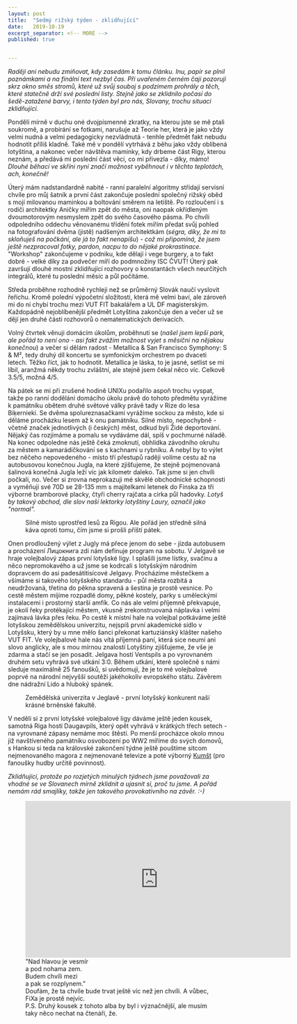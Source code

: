 ```yaml
---
layout: post
title:  "Sedmý rižský týden - zklidňující"
date:   2019-10-19
excerpt_separator: <!-- MORE -->
published: true


---
```


<p class="intro"><i><span class="dropcap">R</span>aději ani nebudu zmiňovat, kdy zasedám k tomu článku. Inu, papír se plnil poznámkami a na finální text nezbyl čas. Při uvařeném černém čaji pozoruji skrz okno směs stromů, které už svůj souboj s podzimem prohrály a těch, které statečně drží své poslední listy. Stejně jako se zklidnilo počasí do šedě-zatažené barvy, i tento týden byl pro nás, Slovany, trochu situaci zklidňující.</i></p>
<!-- MORE -->

Pondělí mírně v duchu oné dvojpísmenné zkratky, na kterou jste se mě ptali soukromě, a probírání se fotkami, narušuje až Teorie her, která je jako vždy velmi nudná a velmi pedagogicky nezvládnutá - tenhle předmět fakt nebudu hodnotit příliš kladně. Také mě v pondělí vytrhává z běhu jako vždy oblíbená lotyština, a nakonec večer návštěva maminky, kdy drbeme část Rigy, kterou neznám, a předává mi poslední část věcí, co mi přivezla - díky, mámo! _Dlouhé běhací ve skříni nyní značí možnost vyběhnout i v těchto teplotách, ach, konečně!_

Úterý mám nadstandardně nabité - ranní paralelní algoritmy střídají servisní chvíle pro můj šatník a první část zakončuje poslední společný rižský oběd s mojí milovanou maminkou a boltování směrem na letiště. Po rozloučení i s rodiči architektky Aničky mířím zpět do města, oni naopak okřídleným dvoumotorovým nesmyslem zpět do svého časového pásma. Po chvíli odpoledního oddechu věnovanému třídění fotek mířím předat svůj pohled na fotografování dvěma (jistě) nadšeným architektkám (_ségra, díky, že mi to skloňuješ na počkání, ale já to fakt nenapíšu_) - _což mi připomíná, že jsem ještě nezpracoval fotky, pardon, nacpu to do nějaké prokrastinace._ "Workshop" zakončujeme v podniku, kde dělají i vege burgery, a to fakt dobré - velké díky za podvečer míří do podmnožiny ISC ČVUT! Úterý pak završují dlouhé mostní zklidňující rozhovory o konstantách všech neurčitých integrálů, které tu poslední měsíc a půl počítáme.

Středa proběhne rozhodně rychleji než se průměrný Slovák naučí vyslovit řeřichu. Kromě polední výpočetní složitosti, která mě velmi baví, ale zároveň mi do ní chybí trochu mezi VUT FIT bakalářem a UL DF magisterským. Každopádně nejoblíbenější předmět Lotyština zakončuje den a večer už se dějí jen druhé části rozhovorů o nematematických derivacích.

Volný čtvrtek věnuji domácím úkolům, proběhnutí se (_našel jsem lepší park, ale pořád to není ono - asi fakt zvážím možnost vyjet s měsíční na nějakou konečnou_) a večer si dělám radost - Metallica & San Francisco Symphony: S & M², tedy druhý díl koncertu se symfonickým orchestrem po dvaceti letech.  Těžko říct, jak to hodnotit. Metallica je láska, to je jasné, setlist se mi líbil, aranžmá někdy trochu zvláštní, ale stejně jsem čekal něco víc. Celkově 3.5/5, možná 4/5.

Na pátek se mi při zrušené hodině UNIXu podařilo aspoň trochu vyspat, takže po ranní dodělání domácího úkolu právě do tohoto předmětu vyrážíme k památníku obětem druhé světové války právě tady v Rize do lesa Biķernieki. Se dvěma spolureznasačkami vyrážíme sockou za město, kde si děláme procházku lesem až k onu památníku. Silné místo, nepochybně - včetně značek jednotlivých (i českých) měst, odkud byli Židé deportování. Nějaký čas rozjímáme a pomalu se vydáváme dál, spíš v pochmurné náladě. Na konec odpoledne nás ještě čeká zmoknutí, obhlídka závodního okruhu za městem a kamarádíčkování se s kachnami u rybníku. A nebyl by to výlet bez něčeho nepovedeného - místo tří přestupů raději volíme cestu až na autobusovou konečnou Jugla, na které zjišťujeme, že stejně pojmenovaná šalinová konečná Jugla leží víc jak kilometr daleko. Tak jsme si jen chvíli počkali, no. Večer si zrovna neprokazuji mé skvělé obchodnické schopnosti a vyměňuji své 70D se 28-135 mm s majitelkami letenek do Finska za tři výborné bramborové placky, čtyři cherry rajčata a cirka půl hadovky. _Lotyš by takový obchod, dle slov naší lektorky lotyštiny Laury, označil jako "normal"._

 <figure>
 <img src="{{ site.baseurl }}/assets/img/IMG_0108.jpg" alt="" class="img-center"> 
   <figcaption>Silné místo uprostřed lesů za Rigou. Ale pořád jen středně silná káva oproti tomu, čím jsme si prošli příští pátek.</figcaption>
 </figure>

Onen prodloužený výlet z Jugly má přece jenom do sebe - jízda autobusem a procházení Лицокнига zdi nám definuje program na sobotu. V Jelgavě  se hraje volejbalový zápas první lotyšské ligy. I splašili jsme lístky, svačinu a něco nepromokavého a už jsme se kodrcali s lotyšským národním dopravcem do asi padesátitisícové Jelgavy. Procházíme městečkem a všímáme si takového lotyšského standardu - půl města rozbitá a neudržovaná, třetina do pěkna spravená a šestina je prostě vesnice. Po cestě městem míjíme rozpadlé domy, pěkné kostely, parky s uměleckými instalacemi i prostorný starší amfík. Co nás ale velmi příjemně překvapuje, je okolí řeky protékající městem, vkusně zrekonstruovaná náplavka i velmi zajímavá lávka přes řeku. Po cestě k místní hale na volejbal potkáváme ještě lotyšskou zemědělskou univerzitu, nejspíš první akademické sídlo v Lotyšsku, který by u mne mělo šanci překonat kartuziánský klášter našeho VUT FIT. Ve volejbalové hale nás vítá příjemná paní, která sice neumí ani slovo anglicky, ale s mou mírnou znalostí Lotyštiny zjišťujeme, že vše je zdarma a stačí se jen posadit. Jelgava hostí Ventspils a po vyrovnaném druhém setu vyhrává své utkání 3:0. Během utkání, které společně s námi sleduje maximálně 25 fanoušků, si uvědomuji, že je to mé volejbalové poprvé na národní nejvyšší soutěži jakéhokoliv evropského státu. Závěrem dne nádražní Lido a hluboký spánek. 

 <figure>
 <img src="{{ site.baseurl }}/assets/img/IMG_1073.JPG" alt="" class="img-center"> 
   <figcaption>Zemědělská univerzita v Jeglavě - první lotyšský konkurent naší krásné brněnské fakultě.</figcaption>
 </figure>

V neděli si z první lotyšské volejbalové ligy dáváme ještě jeden kousek, samotná Riga hostí Daugavpils, který opět vyhrává v krátkých třech setech - na vyrovnané zápasy nemáme moc štěstí. Po menší procházce okolo mnou již navštíveného památníku osvobození po WW2 míříme do svých domovů, s Hankou si teda na královské zakončení týdne ještě pouštíme sitcom nejmenovaného magora z nejmenované televize a poté výborný [Kumšt](https://www.youtube.com/watch?v=aOERKhezW04) (pro fanoušky hudby určitě povinnost).      

_Zklidňující, protože po rozjetých minulých týdnech jsme považovali za vhodné se ve Slovanech mírně zklidnit a ujasnit si, proč tu jsme. A pořád nemám rád smajlíky, takže jen takového provokativního na závěr. :-)_   

<figure>
	<iframe width="610" height="360" class="img-center d-block"
	src="https://www.youtube.com/embed/c9dFhwySpjw"
	frameborder="0"></iframe>
	<figcaption>
		"Nad hlavou je vesmír <br>
        a pod nohama zem. <br>
        Budem chvíli mezi <br>
        a pak se rozplynem." <br>
        Doufám, že ta chvíle bude trvat ještě víc než jen chvíli. A vůbec, FiXa je prostě nejvíc. <br>
        P.S. Druhý kousek z tohoto alba by byl i význačnější, ale musím taky něco nechat na čtenáři, že.   
	</figcaption>
</figure>